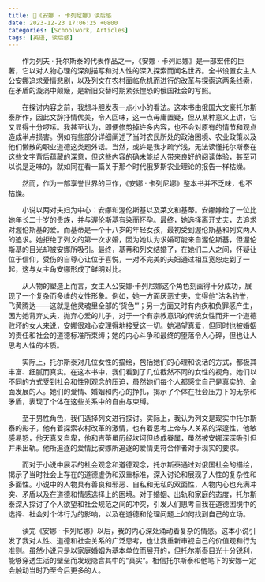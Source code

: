 ```yaml
---
title: 📖《安娜 · 卡列尼娜》读后感
date: 2023-12-23 17:06:25 +0800
categories: [Schoolwork, Articles]
tags: [英语, 读后感]
---
```


&emsp;&emsp;作为列夫 · 托尔斯泰的代表作品之一，《安娜 · 卡列尼娜》是一部宏伟的巨著，它以对人物心理的深刻描写和对人性的深入探索而闻名世界。全书设置女主人公安娜追求爱情悲剧，以及列文在农村面临危机而进行的改革与探索这两条线索，在矛盾的漩涡中颠簸，是新旧交替时期紧张惶恐的俄国社会的写照。

&emsp;&emsp;在探讨内容之前，我想斗胆发表一点小小的看法。这本书由俄国大文豪托尔斯泰所作，因此文辞抒情优美，令人回味，这一点毋庸置疑，但从某种意义上讲，它又显得十分啰嗦。我甚至认为，即便修剪掉许多内容，也不会对原有的情节和观点造成半点损害。例如有些部分详细阐述了当时农民所处的政治困境、农业政策以及他们懒散的职业道德这类题外话。当然，或许是我才疏学浅，无法读懂托尔斯泰在这些文字背后蕴藏的深意，但这些内容的确未能给人带来良好的阅读体验，甚至可以说是乏味的，就如同在看一篇关于那个时代俄罗斯农业理论的报告一样枯燥。

&emsp;&emsp;然而，作为一部享誉世界的巨作，《安娜 · 卡列尼娜》整本书并不乏味，也不枯燥。

&emsp;&emsp;小说以两对夫妇为中心：安娜和渥伦斯基以及莱文和基蒂。安娜嫁给了一位比她年长二十岁的贵族，并与渥伦斯基有染而怀孕。最终，她选择离开丈夫，去追求对渥伦斯基的爱。而基蒂是一个十八岁的年轻女孩，最初受到渥伦斯基和列文两人的追求。她拒绝了列文的第一次求婚，因为她认为求婚可能来自渥伦斯基，但渥伦斯基的目光却被安娜所吸引。最终，基蒂和列文结婚了，在她们二人之间，怀疑让位于信仰，受伤的自尊心让位于喜悦，一对不完美的夫妇通过相互宽恕走到了一起，这与女主角安娜形成了鲜明对比。

&emsp;&emsp;从人物的塑造上而言，女主人公安娜·卡列尼娜这个角色刻画得十分成功，展现了一个复杂而多维的女性形象。例如，她一方面厌恶丈夫，觉得他“沽名钓誉，飞黄腾达——这就是他灵魂里全部的‘货色’”；另一方面又时有内疚和负罪感产生，因为她背弃丈夫，抛弃心爱的儿子，对于一个有宗教意识的传统女性而非一个道德败坏的女人来说，安娜很难心安理得地接受这一切。她渴望真爱，但同时也被婚姻的责任和社会的道德标准所束缚；她的内心斗争和最终的堕落令人心碎，但也让人思考人性的本质。

&emsp;&emsp;实际上，托尔斯泰对几位女性的描绘，包括她们的心理和说话的方式，都极其丰富、细腻而真实。在这本书中，我们看到了几位截然不同的女性的视角。她们以不同的方式受到社会和性别观念的压迫，虽然她们每个人都感觉自己是真实的、全面发展的人。她们的爱情、婚姻和内心的挣扎，揭示了个体在社会压力下的无奈和矛盾，表现了个体在这些关系中的自由与束缚。

&emsp;&emsp;至于男性角色，我们选择列文进行探讨。实际上，我认为列文是现实中托尔斯泰的影子，他有着探索农村改革的激情，也有着思考上帝与人关系的深邃性，他敏感易怒，他天真又自卑，他和吉蒂虽历经坎坷但终成眷属，虽然被安娜深深吸引但并未出轨。他所追逐的爱情比安娜所追逐的爱情更符合作者对于现实的要求。

&emsp;&emsp;而对于小说中展示的社会观念和道德观念，托尔斯泰通过对俄国社会的描绘，揭示了当时社会上存在的道德虚伪和双重标准，深入讨论和展现了人性的复杂性和多面性。小说中的人物具有善良和邪恶、自私和无私的双面性，人物内心也充满冲突、矛盾以及在道德和情感选择上的困境。对于婚姻、出轨和家庭的态度，托尔斯泰深入探讨了个人欲望和社会规范之间的冲突，引发人们思考自我在道德困境中的选择、社会对个体行为的影响，以及在道德和伦理问题上如何找到自己的立场。

&emsp;&emsp;读完《安娜 · 卡列尼娜》以后，我的内心深处涌动着复杂的情感。这本小说引发了我对人性、道德和社会关系的广泛思考，也让我重新审视自己的价值观和行为准则。虽然小说只是以家庭婚姻为基本单位而展开的，但托尔斯泰目光十分锐利，能够穿透生活的壁垒而发现隐含其中的“真实”。相信托尔斯泰和他笔下的安娜一定会触动当时乃至今后更多的人。
